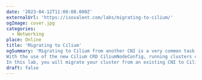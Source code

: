 ```yaml
---
date: '2023-04-12T11:00:00.000Z'
externalUrl: 'https://isovalent.com/labs/migrating-to-cilium/'
ogImage: cover.jpg
categories:
  - Networking
place: Online
title: 'Migrating to Cilium'
ogSummary: 'Migrating to Cilium from another CNI is a very common task. But how do we minimize the impact during the migration? How do we ensure pods on the legacy CNI can still communicate to Cilium-managed during pods during the migration? How do we execute the migration safely, while avoiding a overly complex approach or using a separate tool such as Multus?
With the use of the new Cilium CRD CiliumNodeConfig, running clusters can be migrated on a node-by-node basis, without disrupting existing traffic or requiring a complete cluster outage or rebuild.
In this lab, you will migrate your cluster from an existing CNI to Cilium. While we use Flannel in this simple lab, you can leverage the same approach for other CNIs.'
draft: false
---
```

